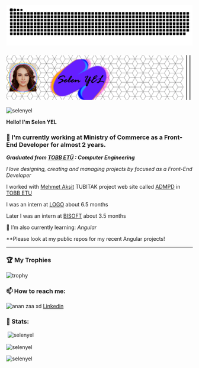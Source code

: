 <!---
  Hey there! Welcome to My Awesome Front-end Playground! 🎉
  I'm [Your Name], a front-end developer with a passion for React and Angular, and a dash of creativity! 🚀

  💼 I work at the Ministry of Commerce, where I'm building cool and innovative web applications to improve e-commerce experiences.

  🎓 Graduated from TOBB ETU, I'm always eager to learn and stay up-to-date with the latest trends in the front-end world.

  🔥 In this repository, you'll find a collection of my favorite projects and experiments. I love playing with animations, interactive designs, and crafting delightful user experiences.

  🌟 Let me walk you through the goodies:

  1. **Project X**: [Short Project Description]
     ![Project X Preview](./project_x_preview.gif)

  2. **Angular Magic**: [Short Project Description]
     ![Angular Magic Preview](./angular_magic_preview.gif)

  3. **Reactiverse**: [Short Project Description]
     ![Reactiverse Preview](./reactiverse_preview.gif)

  🚀 Feel free to explore each project and dive into their respective folders for more details. I've poured my heart and soul into these, so I hope you enjoy them as much as I did building them.

  📜 Check out the individual READMEs in each project folder for installation instructions, usage examples, and live demos.

  💬 I'm always open to feedback and suggestions! If you have any ideas or just want to say hi, feel free to [reach out to me](mailto:youremail@example.com) or [follow me on Twitter](https://twitter.com/your_twitter_handle).

  🎉 Here's a little celebration for your visit! 🎉
  ![GitHub Party](https://media.giphy.com/media/du3J3cXyzhj75IOgvA/giphy.gif)

  📣 Psst! If you're a fan of my work, why not give this repo a ⭐️ and share it with your friends? It would mean the world to me!

  Happy coding! 😄
-->

  <img src="https://raw.githubusercontent.com/platane/snk/output/github-contribution-grid-snake.svg" />



### ![Thats me!](https://raw.githubusercontent.com/selenyel/cv/master/images/fun%20cv%20final%20-%20Kopya.png)

<p align="left"> <img
        src="https://komarev.com/ghpvc/?username=selenyel&label=Profile%20views&color=blueviolet&style=plastic"
        alt="selenyel" /> </p>

**Hello! I'm Selen YEL**
### 🔭 I'm currently working at Ministry of Commerce as a Front-End Developer for almost 2 years.

***Graduated from [TOBB ETÜ](https://www.etu.edu.tr/tr)  :  Computer Engineering***


*I love designing, creating and managing projects by focused as a Front-End Developer*


I worked with [Mehmet Akşit](https://scholar.google.nl/citations?user=8lwFYb0AAAAJ&hl=nl) TUBITAK project web site called [ADMPD](https://admpd.etu.edu.tr/en) in [TOBB ETU](https://www.etu.edu.tr/tr)

I was an intern at [LOGO](https://www.logo.com.tr/en) about 6.5 months

Later I was an intern at [BISOFT](https://en.bisoft.com.tr/) about 3.5 months


🌱 I’m also currently learning: *Angular*

**Please look at my public repos for my recent Angular projects!

<hr/>

### :trophy: My Trophies
![trophy](https://github-profile-trophy.vercel.app/?username=selenyel&theme=discord)
### 📫 How to reach me: 

<img src="https://upload.wikimedia.org/wikipedia/commons/thumb/c/c9/Linkedin.svg/220px-Linkedin.svg.png" alt="anan zaa xd" width="30" height="30"> [Linkedin](https://www.linkedin.com/in/selen-y-b3205a145/)

### 💬 Stats:
<p>&nbsp;<img align="center"
        src="https://github-readme-stats.vercel.app/api?username=selenyel&show_icons=true&locale=en"
        alt="selenyel" /></p>
<p><img align="center" src="https://github-readme-streak-stats.herokuapp.com/?user=selenyel&"
        alt="selenyel" /></p>

<p><img align="left"
        src="https://github-readme-stats.vercel.app/api/top-langs?username=selenyel&show_icons=true&locale=en&layout=compact"
        alt="selenyel" /></p>

<!--
![.](https://github.com/selenyel/selenyel/blob/output/github-contribution-grid-snake.svg)
<picture>
  <source media="(prefers-color-scheme: dark)" srcset="github-snake-dark.svg" />
  <source media="(prefers-color-scheme: light)" srcset="github-snake.svg" />
  <img alt="." src="github-snake.svg" />
</picture>
-->
<!--
**selenyel/selenyel** is a ✨ _special_ ✨ repository because its `README.md` (this file) appears on your GitHub profile.

Here are some ideas to get you started:

- 🔭 I’m currently working on ...
- 🌱 I’m currently learning ...
- 👯 I’m looking to collaborate on ...
- 🤔 I’m looking for help with ...
- 💬 Ask me about ...
- 📫 How to reach me: 
[Linkedin](https://www.linkedin.com/in/selen-y-b3205a145/)
- 😄 Pronouns: ...
- ⚡ Fun fact: ...
-->

